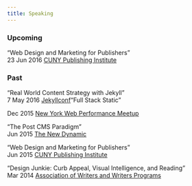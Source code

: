 ```yaml
---
title: Speaking
---
```



### Upcoming

“Web Design and Marketing for Publishers”
<br>23 Jun 2016 [CUNY Publishing Institute](http://cpi.journalism.cuny.edu/)

### Past

“Real World Content Strategy with Jekyll”
<br>7 May 2016 [Jekyllconf](http://jekyllrb.com/)“Full Stack Static”

Dec 2015 [New York Web Performance Meetup](https://youtu.be/cTjw-QUpoVs)

“The Post CMS Paradigm”
<br>Jun 2015 [The New Dynamic](https://speakerdeck.com/budparr/static-site-generators-and-the-post-cms-paradigm-ii-without-notes)

“Web Design and Marketing for Publishers”
<br>Jun 2015 [CUNY Publishing Institute](/article/speaking-at-cuny-publishing-institute/)

“Design Junkie: Curb Appeal, Visual Intelligence, and Reading”
<br>Mar 2014 [Association of Writers and Writers Programs](https://www.awpwriter.org/awp_conference/schedule_overview/2014_SEATTLE?date=2014-03-01&amp;from_time=&amp;to_time=&amp;event_keyword=&amp;participant=&amp;type=all)